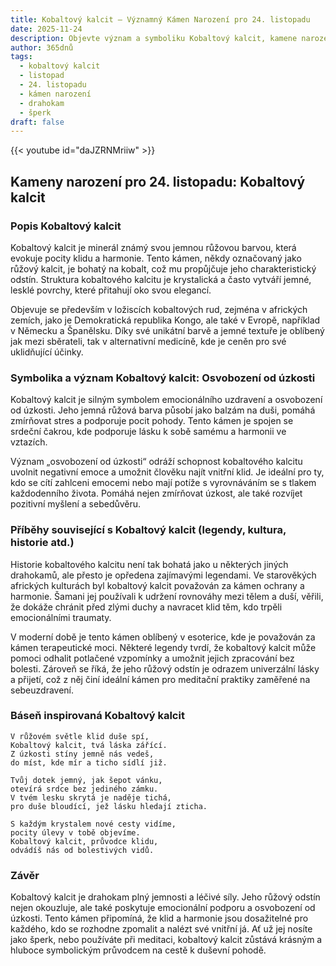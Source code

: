 ```yaml
---
title: Kobaltový kalcit – Významný Kámen Narození pro 24. listopadu
date: 2025-11-24
description: Objevte význam a symboliku Kobaltový kalcit, kamene narození pro 24. listopadu, který symbolizuje Osvobození od úzkosti. Přečtěte si legendy a inspirující příběhy.
author: 365dnů
tags:
  - kobaltový kalcit
  - listopad
  - 24. listopadu
  - kámen narození
  - drahokam
  - šperk
draft: false
---
```


{{< youtube id="daJZRNMriiw" >}}

## Kameny narození pro 24. listopadu: Kobaltový kalcit

### Popis Kobaltový kalcit

Kobaltový kalcit je minerál známý svou jemnou růžovou barvou, která evokuje pocity klidu a harmonie. Tento kámen, někdy označovaný jako růžový kalcit, je bohatý na kobalt, což mu propůjčuje jeho charakteristický odstín. Struktura kobaltového kalcitu je krystalická a často vytváří jemné, lesklé povrchy, které přitahují oko svou elegancí.

Objevuje se především v ložiscích kobaltových rud, zejména v afrických zemích, jako je Demokratická republika Kongo, ale také v Evropě, například v Německu a Španělsku. Díky své unikátní barvě a jemné textuře je oblíbený jak mezi sběrateli, tak v alternativní medicíně, kde je ceněn pro své uklidňující účinky.

### Symbolika a význam Kobaltový kalcit: Osvobození od úzkosti

Kobaltový kalcit je silným symbolem emocionálního uzdravení a osvobození od úzkosti. Jeho jemná růžová barva působí jako balzám na duši, pomáhá zmírňovat stres a podporuje pocit pohody. Tento kámen je spojen se srdeční čakrou, kde podporuje lásku k sobě samému a harmonii ve vztazích.

Význam „osvobození od úzkosti“ odráží schopnost kobaltového kalcitu uvolnit negativní emoce a umožnit člověku najít vnitřní klid. Je ideální pro ty, kdo se cítí zahlceni emocemi nebo mají potíže s vyrovnáváním se s tlakem každodenního života. Pomáhá nejen zmírňovat úzkost, ale také rozvíjet pozitivní myšlení a sebedůvěru.

### Příběhy související s Kobaltový kalcit (legendy, kultura, historie atd.)

Historie kobaltového kalcitu není tak bohatá jako u některých jiných drahokamů, ale přesto je opředena zajímavými legendami. Ve starověkých afrických kulturách byl kobaltový kalcit považován za kámen ochrany a harmonie. Šamani jej používali k udržení rovnováhy mezi tělem a duší, věřili, že dokáže chránit před zlými duchy a navracet klid těm, kdo trpěli emocionálními traumaty.

V moderní době je tento kámen oblíbený v esoterice, kde je považován za kámen terapeutické moci. Některé legendy tvrdí, že kobaltový kalcit může pomoci odhalit potlačené vzpomínky a umožnit jejich zpracování bez bolesti. Zároveň se říká, že jeho růžový odstín je odrazem univerzální lásky a přijetí, což z něj činí ideální kámen pro meditační praktiky zaměřené na sebeuzdravení.

### Báseň inspirovaná Kobaltový kalcit

```
V růžovém světle klid duše spí,  
Kobaltový kalcit, tvá láska zářící.  
Z úzkosti stíny jemně nás vedeš,  
do míst, kde mír a ticho sídlí již.

Tvůj dotek jemný, jak šepot vánku,  
otevírá srdce bez jediného zámku.  
V tvém lesku skrytá je naděje tichá,  
pro duše bloudící, jež lásku hledají zticha.

S každým krystalem nové cesty vidíme,  
pocity úlevy v tobě objevíme.  
Kobaltový kalcit, průvodce klidu,  
odvádíš nás od bolestivých vidů.
```

### Závěr

Kobaltový kalcit je drahokam plný jemnosti a léčivé síly. Jeho růžový odstín nejen okouzluje, ale také poskytuje emocionální podporu a osvobození od úzkosti. Tento kámen připomíná, že klid a harmonie jsou dosažitelné pro každého, kdo se rozhodne zpomalit a nalézt své vnitřní já. Ať už jej nosíte jako šperk, nebo používáte při meditaci, kobaltový kalcit zůstává krásným a hluboce symbolickým průvodcem na cestě k duševní pohodě.